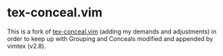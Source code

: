 # tex-conceal.vim
This is a fork of [tex-conceal.vim](https://github.com/KeitaNakamura/tex-conceal.vim) (adding my demands and adjustments) in order to keep up with Grouping and Conceals modified and appended by vimtex (v2.8). 
